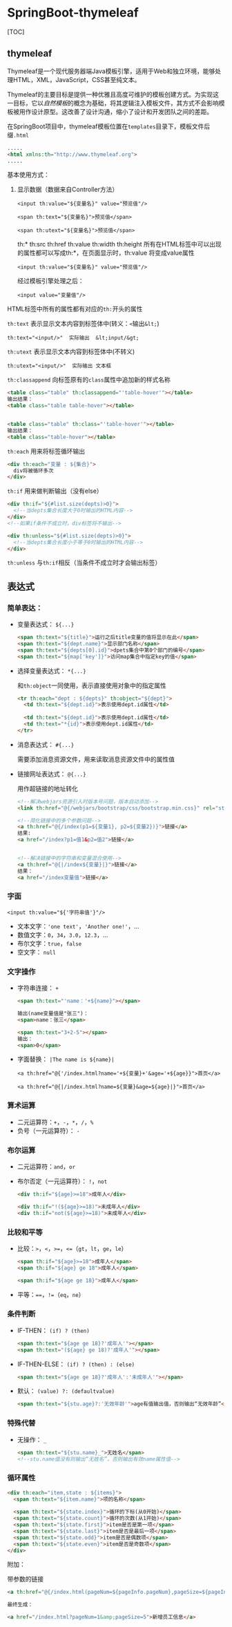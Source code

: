 # SpringBoot-thymeleaf

[TOC]

## thymeleaf

Thymeleaf是一个现代服务器端Java模板引擎，适用于Web和独立环境，能够处理HTML，XML，JavaScript，CSS甚至纯文本。

Thymeleaf的主要目标是提供一种优雅且高度可维护的模板创建方式。为实现这一目标，它以*自然模板*的概念为基础，将其逻辑注入模板文件，其方式不会影响模板被用作设计原型。这改善了设计沟通，缩小了设计和开发团队之间的差距。



在SpringBoot项目中，thymeleaf模板位置在`templates`目录下，模板文件后缀`.html`

```html
.....
<html xmlns:th="http://www.thymeleaf.org">
.....
```



基本使用方式：

1. 显示数据（数据来自Controller方法）

   `<input th:value="${变量名}" value="预览值"/>`

   `<span th:text="${变量名}">预览值</span>`

   `<span th:utext="${变量名}">预览值</span>`

   th:*   th:src   th:href  th:value  th:width  th:height  所有在HTML标签中可以出现的属性都可以写成th:*，在页面显示时，th:value 将变成value属性

   `<input th:value="${变量名}" value="预览值"/>`  

   经过模板引擎处理之后：

   `<input value="变量值"/>`




HTML标签中所有的属性都有对应的`th:`开头的属性

`th:text`  表示显示文本内容到标签体中(转义：`<`输出`&lt;`)

```
th:text="<input/>"  实际输出  &lt;input/&gt;
```



`th:utext` 表示显示文本内容到标签体中(不转义)

```
th:utext="<input/>"  实际输出 文本框
```



`th:classappend` 向标签原有的`class`属性中追加新的样式名称

```html
<table class="table" th:classappend="'table-hover'"></table>
输出结果：
<table class="table table-hover"></table>


<table class="table" th:class="'table-hover'"></table>
输出结果：
<table class="table-hover"></table>
```





`th:each` 用来将标签循环输出

```html
<div th:each="变量 : ${集合}">
  div将被循环多次
</div>
```



`th:if` 用来做判断输出（没有else）

```html
<div th:if="${#list.size(depts)>0}">
  <!--当depts集合长度大于0时输出的HTML内容-->
</div>
<!--如果if条件不成立时，div标签将不输出-->

<div th:unless="${#list.size(depts)>0}">
  <!--当depts集合长度小于等于0时输出的HTML内容-->
</div>
```

`th:unless` 与`th:if`相反（当条件不成立时才会输出标签）



## 表达式

### 简单表达：

- 变量表达式： `${...}`

  ```html
  <span th:text="${title}">运行之后title变量的值将显示在此</span>
  <span th:text="${dept.name}">显示部门名称</span>
  <span th:text="${depts[0].id}">dpets集合中第0个部门的编号</span>
  <span th:text="${map['key']}">访问map集合中指定key的值</span>
  ```

- 选择变量表达式： `*{...}`

  和`th:object`一同使用，表示直接使用对象中的指定属性

  ```html
  <tr th:each="dept : ${depts}" th:object="${dept}">
  	<td th:text="${dept.id}">表示使用dept.id属性</td>
    
  	<td th:text="${dept.id}">表示使用dept.id属性</td>
  	<td th:text="*{id}">表示使用dept.id属性</td>
  </tr>
  ```

- 消息表达式： `#{...}`

  需要添加消息资源文件，用来读取消息资源文件中的属性值

- 链接网址表达式： `@{...}`

  用作超链接的地址转化

  ```html
  <!--解决webjars资源引入时版本号问题，版本自动添加-->
  <link th:href="@{/webjars/bootstrap/css/bootstrap.min.css}" rel="stylesheet"/>
  
  <!--简化链接中的多个参数问题-->
  <a th:href="@{/index(p1=${变量1}, p2=${变量2})}">链接</a>
  结果:
  <a href="/index?p1=值1&p2=值2">链接</a>
  
  
  <!--解决链接中的字符串和变量混合使用-->
  <a th:href="@{|/index${变量}|}">链接</a>
  结果：
  <a href="/index变量值">链接</a>
  ```

  


### 字面

`<input th:value="${'字符串值'}"/>`

- 文本文字：`'one text'`，`'Another one!'`，...
- 数值文字：`0`，`34`，`3.0`，`12.3`，...
- 布尔文字：`true`，`false`
- 空文字： `null`

### 文字操作

- 字符串连接： `+`

  ```html
  <span th:text="'name：'+${name}"></span>
  
  输出(name变量值是"张三")：
  <span>name：张三</span>
  
  <span th:text="3+2-5"></span>
  输出：
  <span>0</span>
  ```

- 字面替换： `|The name is ${name}|`

  `<a th:href="@{'/index.html?name='+${变量}+'&age='+${age}}">首页</a>`

  `<a th:href="@{|/index.html?name=${变量}&age=${age}|}">首页</a>`

### 算术运算

- 二元运算符：`+`，`-`，`*`，`/`，`%`
- 负号（一元运算符）： `-`

### 布尔运算

- 二元运算符：`and`，`or`

- 布尔否定（一元运算符）： `!`，`not`

  ```html
  <div th:if="${age}>=18">成年人</div>
  
  <div th:if="!(${age}>=18)">未成年人</div>
  <div th:if="not(${age}>=18)">未成年人</div>
  ```

  

### 比较和平等

- 比较：`>`，`<`，`>=`，`<=`（`gt`，`lt`，`ge`，`le`）

  ```html
  <span th:if="${age}>=18">成年人</span>
  <span th:if="${age} ge 18">成年人</span>
  
  <span th:if="${age ge 18}">成年人</span>
  ```

- 平等：`==`，`!=`（`eq`，`ne`）

### 条件判断

- IF-THEN： `(if) ? (then)`

  ```html
  <span th:text="${age ge 18}?'成年人'"></span>
  <span th:text="(${age} ge 18)?'成年人'"></span>
  ```

- IF-THEN-ELSE： `(if) ? (then) : (else)`

  ```html
  <span th:text="${age ge 18}?'成年人':'未成年人'"></span>
  ```

- 默认： `(value) ?: (defaultvalue)`

  ```html
  <span th:text="${stu.age}?:'无效年龄'">age有值输出值，否则输出“无效年龄”</span>
  ```

### 特殊代替

- 无操作： `_` 

  ```html
  <span th:text="${stu.name}_">无姓名</span>
  <!--stu.name值没有则输出“无姓名”，否则输出有效name属性值-->
  ```

  



### 循环属性

```html
<div th:each="item,state : ${items}">
  <span th:text="${item.name}">项的名称</span>
  
  <span th:text="${state.index}">循环的下标(从0开始)</span>
  <span th:text="${state.count}">循环的次数(从1开始)</span>
  <span th:text="${state.first}">item是否是第一项</span>
  <span th:text="${state.last}">item是否是最后一项</span>
  <span th:text="${state.odd}">item是否是偶数项</span>
  <span th:text="${state.even}">item是否是奇数项</span>
</div>
```



附加：

带参数的链接

```html
<a th:href="@{/index.html(pageNum=${pageInfo.pageNum},pageSize=${pageInfo.pageSize})}">新增员工信息</a>

最终生成：

<a href="/index.html?pageNum=1&amp;pageSize=5">新增员工信息</a>
```

